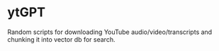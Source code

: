 # ytGPT
Random scripts for downloading YouTube audio/video/transcripts and chunking it into vector db for search.